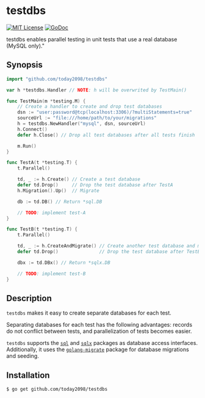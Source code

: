 # testdbs

[![MIT License](http://img.shields.io/badge/license-MIT-blue.svg?style=flat-square)][license]
[![GoDoc](https://godoc.org/github.com/Songmu/flextime?status.svg)][godoc]

[license]: https://github.com/today2098/testdbs/blob/main/LICENSE
[godoc]: https://godoc.org/github.com/today2098/testdbs

testdbs enables parallel testing in unit tests that use a real database (MySQL only)."


## Synopsis

```go
import "github.com/today2098/testdbs"

var h *testdbs.Handler // NOTE: h will be overwrited by TestMain()

func TestMain(m *testing.M) {
    // Create a handler to create and drop test databases
    dsn := "user:password@tcp(localhost:3306)/?multiStatements=true"
	sourceUrl := "file:///home/path/to/your/migrations"
    h = testdbs.NewHandler("mysql", dsn, sourceUrl)
    h.Connect()
    defer h.Close() // Drop all test databases after all tests finish

    m.Run()
}

func TestA(t *testing.T) {
    t.Parallel()

    td, _ := h.Create() // Create a test database
    defer td.Drop()     // Drop the test database after TestA
    h.Migration().Up()  // Migrate

    db := td.DB() // Return *sql.DB

    // TODO: implement test-A
}

func TestB(t *testing.T) {
    t.Parallel()

    td, _ := h.CreateAndMigrate() // Create another test database and migrate
    defer td.Drop()               // Drop the test database after TestB

    dbx := td.DBx() // Return *sqlx.DB

    // TODO: implement test-B
}
```


## Description

`testdbs` makes it easy to create separate databases for each test.

Separating databases for each test has the following advantages: records do not conflict between tests, and parallelization of tests becomes easier.

`testdbs` supports the [`sql`](https://pkg.go.dev/database/sql) and [`sqlx`](https://pkg.go.dev/github.com/jmoiron/sqlx) packages as database access interfaces. 
Additionally, it uses the [`golang-migrate`](https://pkg.go.dev/github.com/golang-migrate/migrate/v4) package for database migrations and seeding.


## Installation

```console
$ go get github.com/today2098/testdbs
```
